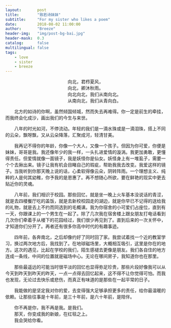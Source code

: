```yaml
---
layout:       post
title:        "致若诗妹妹"
subtitle:     "For my sister who likes a poem"
date:         2018-08-02 11:00:00
author:       "Breeze"
header-img:   "img/post-bg-bai.jpg"
header-mask:  0.3
catalog:      false
multilingual: false
tags:
    - love
    - sister
    - breeze
---
```




<center>向北，君栉夏风，</center>
<center>向北，卿沐秋雨。</center>
<center>&emsp;&emsp;&emsp;&emsp;向北向北，我们从南向北。</center>
<center>&emsp;&emsp;&emsp;&emsp;从南向北，我们从青向白。</center>




&emsp;&emsp;北方的如诗的你啊，虽然倾国倾城，然而失去再难得。你一定是前生的牵挂，而我终会化成沙，画出我们的今生与来世。

&emsp;&emsp;八年的时光如河，不停流动。年轻的我们是一滴水珠或是一滴泪珠，搭上不同的云朵，飘呀飘，又从云朵降落，汇聚成河，轻清甘美。 

&emsp;&emsp;我再记不得你的年龄，你像一个大人，又像一个孩子。但因为你可爱，你便是妹妹，哥哥是我。我还像年少的我一样，一头扎进爱情的漩涡。我更加勇敢，更懂得责任。但爱情就像一面镜子，我是妖怪你是仙女。妖怪身上有一堆虱子，需要一个个去揪出来。镜子让我有机会目睹自己的瑕疵，帮助我我去改变。我爱这样的镜子。当我听到你那天晚上说的话，心柔软得像云朵，阴转阵雨。一个理想主义、纯粹的人是何其幼稚，你予我的是恩惠了。再不想随心所欲，要在鲜艳的现实中更去贴近你的灵魂。

&emsp;&emsp;八年前，我们相识于校园。那些回忆，就是坐一晚上火车基本没说话的青涩，就是去四楼餐厅吃的盖饭，就是去新校校园走的湖边，就是你早已不记得的送给我的礼物，就是去上不约而同选到的毛概课。我为你宿舍的小可爱们占座位，直到有一天，你跟课上的一个男生在一起了。除了几次我在宿舍楼上跟女朋友打电话看到几次你们牵着手从楼下的花园经过，我们很少再见到了。直到后来的一次关怀中，才知道你们分开了。再者还有很多你高中时代的有趣事迹。

&emsp;&emsp;四年前，各奔南北，之后却像约好了同时回了家。我尝试着找一个近的教室学习，换过两次地方后，我找到了。在地球磁场里，大概相互吸引，这里是你在的地方。这次的遇见，比起在学校的我们，陌生感褪去更像是朋友。我们各自住的地方连成一条线，中间的位置就是磁场中心。无论在哪间房子，我知道你也在那里。

&emsp;&emsp;那些最遥远的可能当时很平淡的回忆也显得弥足珍贵，那些片段好像我可以从今天到昨天到昨天的昨天，一点一点得去回忆起来，这不得不让你觉得可怕。而我也发现，无论过去快乐或悲伤，而真正有味道的是那些在一起平常的日子。

&emsp;&emsp;我能做的是坚定我对你的爱，去变得强大足够承担更多的责任，给你最温暖的依赖。让那些往事是十年前，是三十年前，是六十年前，是陪伴。

&emsp;&emsp;你不再是你，我不再是我。是我们。   
&emsp;&emsp;那天，你变成我的新娘，在红毯之上。   
&emsp;&emsp;我会哭给你看。  
